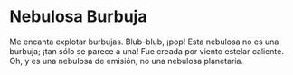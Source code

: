 # Nebulosa Burbuja

Me encanta explotar burbujas. Blub-blub, ¡pop! Esta nebulosa no es una burbuja;
¡tan sólo se parece a una! Fue creada por viento estelar caliente. Oh, y es una
nebulosa de emisión, no una nebulosa planetaria.
